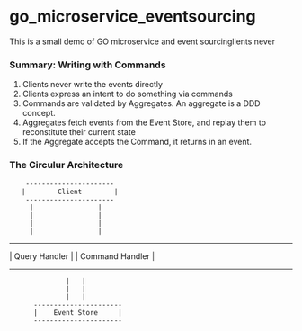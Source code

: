 # go_microservice_eventsourcing
This is a small demo of GO microservice and event sourcinglients never 

### Summary: Writing with Commands
1. Clients never write the events directly
2. Clients express an intent to do something via commands
3. Commands are validated by Aggregates. An aggregate is a DDD concept.
4. Aggregates fetch events from the Event Store, and replay them to reconstitute their current state
5. If the Aggregate accepts the Command, it returns in an event.

### The Circulur Architecture
        ----------------------
       |        Client        |
        ----------------------
         |                |
         |                |
         |                |
         |                |
  ----------------    ------------------
  | Query Handler |   | Command Handler |
  -----------------   ------------------
                  |   |
                  |   |
                  |   |
          ----------------------
          |    Event Store     |
          ----------------------
